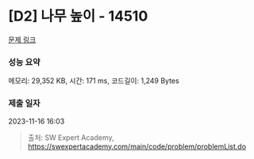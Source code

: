 # [D2] 나무 높이 - 14510 

[문제 링크](https://swexpertacademy.com/main/code/problem/problemDetail.do?contestProbId=AYFofW8qpXYDFAR4) 

### 성능 요약

메모리: 29,352 KB, 시간: 171 ms, 코드길이: 1,249 Bytes

### 제출 일자

2023-11-16 16:03



> 출처: SW Expert Academy, https://swexpertacademy.com/main/code/problem/problemList.do